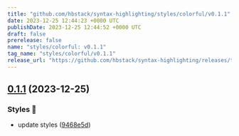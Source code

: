 ```yaml
---
title: "github.com/hbstack/syntax-highlighting/styles/colorful/v0.1.1"
date: 2023-12-25 12:44:23 +0000 UTC
publishDate: 2023-12-25 12:44:52 +0000 UTC
draft: false
prerelease: false
name: "styles/colorful: v0.1.1"
tag_name: "styles/colorful/v0.1.1"
release_url: "https://github.com/hbstack/syntax-highlighting/releases/tag/styles/colorful/v0.1.1"
---
```


## [0.1.1](https://github.com/hbstack/syntax-highlighting/compare/styles/colorful/v0.1.0...styles/colorful/v0.1.1) (2023-12-25)


### Styles 🎨

* update styles ([9468e5d](https://github.com/hbstack/syntax-highlighting/commit/9468e5d054f6c1775a1966bcf308506cebd2f804))
